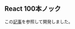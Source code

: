 ## React 100本ノック<br>
この[記事](https://qiita.com/official-campaigns/hackathon/2024-first)を参照して開発しました。

